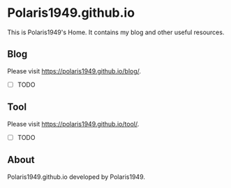 # Polaris1949.github.io

This is Polaris1949's Home.
It contains my blog and other useful resources.

## Blog
Please visit https://polaris1949.github.io/blog/.
- [ ] TODO

## Tool
Please visit https://polaris1949.github.io/tool/.
- [ ] TODO

## About
Polaris1949.github.io developed by Polaris1949.
